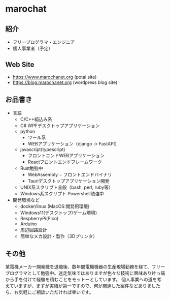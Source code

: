 # marochat
## 紹介
- フリープログラマ・エンジニア
- 個人事業者（予定）
## Web Site
- https://www.marochanet.org (potal site)
- https://blog.marochanet.org (wordpress blog site)
## お品書き
- 言語
    - C/C++組込み系
    - C# WPFデスクトップアプリケーション
    - python
        - ツール系
        - WEBアプリケーション（django -> FastAPI）
    - javascript(typescript)
        - フロントエンドWEBアプリケーション
        - Reactフロントエンドフレームワーク
    - Rust勉強中
        - WebAssembly − フロントエンドバイナリ
        - Tauriデスクトップアプリケーション開発
    - UNIX系スクリプト全般（bash, perl, ruby等）
    - Windows系スクリプト Powershell勉強中
- 開発環境など
    - docker/linux (MacOS:開発用環境)
    - Windows11(デスクトップ/ゲーム環境)
    - RespberryPi(Pico)
    - Arduino
    - 周辺回路設計
    - 簡単なメカ設計・製作（3Dプリンタ）
## その他
某電機メーカー開発職を退職後、数年間電機機器の生産現場勤務を経て、フリープログラマとして勉強中。迷走気味ではありますが色々な技術に興味あり片っ端から手を付けて経験を積むことをモットーとしています。
個人事業への道を考えていますが、まずが実績が第一ですので、何が関連した案件などありましたら、お気軽にご相談いただければ幸いです。

